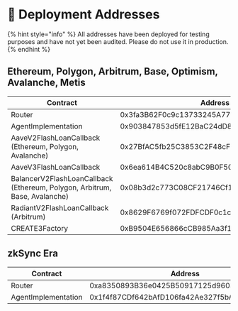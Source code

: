 # 📑 Deployment Addresses

{% hint style="info" %}
All addresses have been deployed for testing purposes and have not yet been audited. Please do not use it in production.
{% endhint %}

## Ethereum, Polygon, Arbitrum, Base, Optimism, Avalanche, Metis

<table data-full-width="false"><thead><tr><th width="298">Contract</th><th width="567">Address</th></tr></thead><tbody><tr><td>Router</td><td>0x3fa3B62F0c9c13733245A778DE4157E47Cf5bA21</td></tr><tr><td>AgentImplementation</td><td>0x903847853d5fE12BaC24dD85903190528CF6070b</td></tr><tr><td>AaveV2FlashLoanCallback<br>(Ethereum, Polygon, Avalanche)</td><td>0x27BfAC5fb25C3853C2F48cF0e5B2F89Ea03C0104</td></tr><tr><td>AaveV3FlashLoanCallback</td><td>0x6ea614B4C520c8abC9B0F50803Bef964D4DA81EB</td></tr><tr><td>BalancerV2FlashLoanCallback<br>(Ethereum, Polygon, Arbitrum, Base, Avalanche)</td><td>0x08b3d2c773C08CF21746Cf16268d2E092881c208</td></tr><tr><td>RadiantV2FlashLoanCallback<br>(Arbitrum)</td><td>0x8629F6769f072FDFCDF0c1c040708b6FfAa58E5c</td></tr><tr><td>CREATE3Factory</td><td>0xB9504E656866cCB985Aa3f1Af7b8B886f8485Df6</td></tr></tbody></table>

## zkSync Era

<table><thead><tr><th width="300">Contract</th><th>Address</th></tr></thead><tbody><tr><td>Router</td><td>0xa8350893B36e0425B50917125d9603F81F2D3C87</td></tr><tr><td>AgentImplementation</td><td>0x1f4f87CDf642bAfD106fa42Ae327f5bAE7ab8F02</td></tr></tbody></table>

